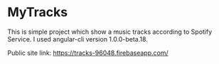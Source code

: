# MyTracks
This is simple project which show a music tracks according to Spotify Service.
I used angular-cli version 1.0.0-beta.18.

Public site link:
https://tracks-96048.firebaseapp.com/
